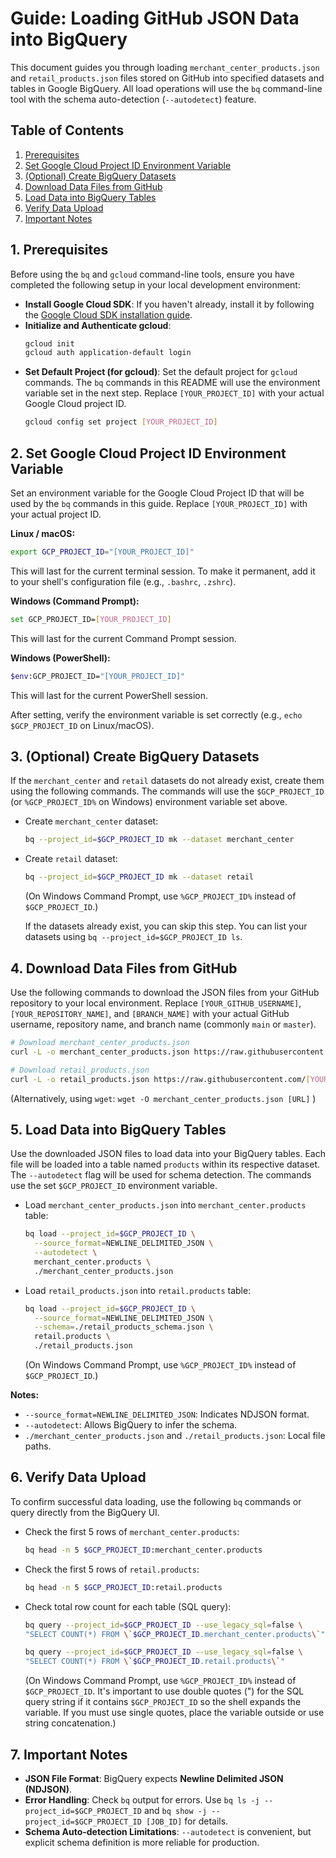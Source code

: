# Guide: Loading GitHub JSON Data into BigQuery

This document guides you through loading `merchant_center_products.json` and `retail_products.json` files stored on GitHub into specified datasets and tables in Google BigQuery. All load operations will use the `bq` command-line tool with the schema auto-detection (`--autodetect`) feature.

## Table of Contents

1.  [Prerequisites](#1-prerequisites)
2.  [Set Google Cloud Project ID Environment Variable](#2-set-google-cloud-project-id-environment-variable)
3.  [(Optional) Create BigQuery Datasets](#3-optional-create-bigquery-datasets)
4.  [Download Data Files from GitHub](#4-download-data-files-from-github)
5.  [Load Data into BigQuery Tables](#5-load-data-into-bigquery-tables)
6.  [Verify Data Upload](#6-verify-data-upload)
7.  [Important Notes](#7-important-notes)

## 1. Prerequisites

Before using the `bq` and `gcloud` command-line tools, ensure you have completed the following setup in your local development environment:

*   **Install Google Cloud SDK**: If you haven't already, install it by following the [Google Cloud SDK installation guide](https://cloud.google.com/sdk/docs/install).
*   **Initialize and Authenticate gcloud**:
    ```bash
    gcloud init
    gcloud auth application-default login
    ```
*   **Set Default Project (for gcloud)**: Set the default project for `gcloud` commands. The `bq` commands in this README will use the environment variable set in the next step. Replace `[YOUR_PROJECT_ID]` with your actual Google Cloud project ID.
    ```bash
    gcloud config set project [YOUR_PROJECT_ID]
    ```

## 2. Set Google Cloud Project ID Environment Variable

Set an environment variable for the Google Cloud Project ID that will be used by the `bq` commands in this guide. Replace `[YOUR_PROJECT_ID]` with your actual project ID.

**Linux / macOS:**
```bash
export GCP_PROJECT_ID="[YOUR_PROJECT_ID]"
```
This will last for the current terminal session. To make it permanent, add it to your shell's configuration file (e.g., `.bashrc`, `.zshrc`).

**Windows (Command Prompt):**
```bash
set GCP_PROJECT_ID=[YOUR_PROJECT_ID]
```
This will last for the current Command Prompt session.

**Windows (PowerShell):**
```bash
$env:GCP_PROJECT_ID="[YOUR_PROJECT_ID]"
```
This will last for the current PowerShell session.

After setting, verify the environment variable is set correctly (e.g., `echo $GCP_PROJECT_ID` on Linux/macOS).

## 3. (Optional) Create BigQuery Datasets

If the `merchant_center` and `retail` datasets do not already exist, create them using the following commands. The commands will use the `$GCP_PROJECT_ID` (or `%GCP_PROJECT_ID%` on Windows) environment variable set above.

*   Create `merchant_center` dataset:
    ```bash
    bq --project_id=$GCP_PROJECT_ID mk --dataset merchant_center
    ```
*   Create `retail` dataset:
    ```bash
    bq --project_id=$GCP_PROJECT_ID mk --dataset retail
    ```
    (On Windows Command Prompt, use `%GCP_PROJECT_ID%` instead of `$GCP_PROJECT_ID`.)

    If the datasets already exist, you can skip this step. You can list your datasets using `bq --project_id=$GCP_PROJECT_ID ls`.

## 4. Download Data Files from GitHub

Use the following commands to download the JSON files from your GitHub repository to your local environment.
Replace `[YOUR_GITHUB_USERNAME]`, `[YOUR_REPOSITORY_NAME]`, and `[BRANCH_NAME]` with your actual GitHub username, repository name, and branch name (commonly `main` or `master`).

```bash
# Download merchant_center_products.json
curl -L -o merchant_center_products.json https://raw.githubusercontent.com/[YOUR_GITHUB_USERNAME]/[YOUR_REPOSITORY_NAME]/[BRANCH_NAME]/merchant_center_products.json

# Download retail_products.json
curl -L -o retail_products.json https://raw.githubusercontent.com/[YOUR_GITHUB_USERNAME]/[YOUR_REPOSITORY_NAME]/[BRANCH_NAME]/retail_products.json
```
(Alternatively, using `wget`: `wget -O merchant_center_products.json [URL]` )

## 5. Load Data into BigQuery Tables

Use the downloaded JSON files to load data into your BigQuery tables. Each file will be loaded into a table named `products` within its respective dataset. The `--autodetect` flag will be used for schema detection. The commands use the set `$GCP_PROJECT_ID` environment variable.

*   Load `merchant_center_products.json` into `merchant_center.products` table:
    ```bash
    bq load --project_id=$GCP_PROJECT_ID \
      --source_format=NEWLINE_DELIMITED_JSON \
      --autodetect \
      merchant_center.products \
      ./merchant_center_products.json
    ```

*   Load `retail_products.json` into `retail.products` table:
    ```bash
    bq load --project_id=$GCP_PROJECT_ID \
      --source_format=NEWLINE_DELIMITED_JSON \
      --schema=./retail_products_schema.json \
      retail.products \
      ./retail_products.json
    ```
    (On Windows Command Prompt, use `%GCP_PROJECT_ID%` instead of `$GCP_PROJECT_ID`.)

**Notes:**
*   `--source_format=NEWLINE_DELIMITED_JSON`: Indicates NDJSON format.
*   `--autodetect`: Allows BigQuery to infer the schema.
*   `./merchant_center_products.json` and `./retail_products.json`: Local file paths.

## 6. Verify Data Upload

To confirm successful data loading, use the following `bq` commands or query directly from the BigQuery UI.

*   Check the first 5 rows of `merchant_center.products`:
    ```bash
    bq head -n 5 $GCP_PROJECT_ID:merchant_center.products
    ```
*   Check the first 5 rows of `retail.products`:
    ```bash
    bq head -n 5 $GCP_PROJECT_ID:retail.products
    ```

*   Check total row count for each table (SQL query):
    ```bash
    bq query --project_id=$GCP_PROJECT_ID --use_legacy_sql=false \
    "SELECT COUNT(*) FROM \`$GCP_PROJECT_ID.merchant_center.products\`"

    bq query --project_id=$GCP_PROJECT_ID --use_legacy_sql=false \
    "SELECT COUNT(*) FROM \`$GCP_PROJECT_ID.retail.products\`"
    ```
    (On Windows Command Prompt, use `%GCP_PROJECT_ID%` instead of `$GCP_PROJECT_ID`. It's important to use double quotes (") for the SQL query string if it contains `$GCP_PROJECT_ID` so the shell expands the variable. If you must use single quotes, place the variable outside or use string concatenation.)

## 7. Important Notes

*   **JSON File Format**: BigQuery expects **Newline Delimited JSON (NDJSON)**.
*   **Error Handling**: Check `bq` output for errors. Use `bq ls -j --project_id=$GCP_PROJECT_ID` and `bq show -j --project_id=$GCP_PROJECT_ID [JOB_ID]` for details.
*   **Schema Auto-detection Limitations**: `--autodetect` is convenient, but explicit schema definition is more reliable for production.
